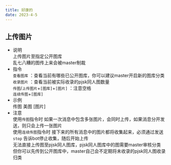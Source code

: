 ```yaml
---
title: 好康的
date: 2023-4-5
---
```

## 上传图片
* 说明  
    上传图片至指定公开图库  
    乱七八糟的图传上来会被master制裁  
* 指令  
    `查看图库` ：查看当前有哪些已公开图库，你可以建议master开启新的图库分类  
    `收录图片` ：查看当前被实际收录的pjsk同人图数量  
    `传图`/`上传图片`+`[图库]`+`[图片]` ：注意空格  
    `连续传图`+`[图库]`  
* 示例  
    传图 美图 \[图片]  
* 注意  
    使用`传图`指令时 如果一次消息中包含多张图片，会同时上传，如果消息分开发送，则只会上传一张图片  
    使用`连续传图`指令时 接下来的所有消息中的图片都将收集起来，必须通过发送 `stop` 告诉bot停止收集，随后开始上传  
    无法直接上传图至pjsk同人图库，pjsk同人图库中的图需要master审核分类  
    但你可以先传到公开图库中，master自己会不定期将未收录的pjsk同人图收录归类  